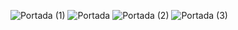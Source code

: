 ![Portada (1)](https://user-images.githubusercontent.com/79730258/127582881-5d260518-63a1-4696-9803-ffc51f8bfdc0.png)
![Portada](https://user-images.githubusercontent.com/79730258/127584319-9753e1c9-d2ba-4475-87e1-6f73fd81f34e.jpg)
![Portada (2)](https://user-images.githubusercontent.com/79730258/127590573-bd49a8bb-8821-4594-9cc8-e6dc04eb5af6.png)
![Portada (3)](https://user-images.githubusercontent.com/79730258/127592783-ab2a3b0c-9aad-491e-bfc0-4fb7b8aedf7a.png)

